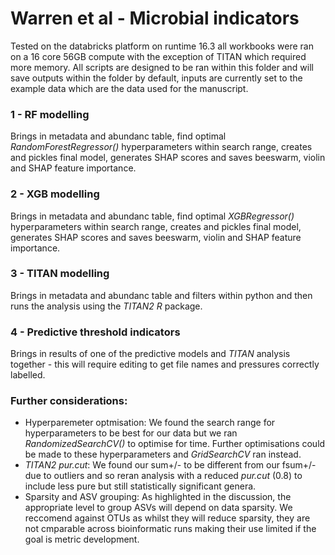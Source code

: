 # Warren et al - Microbial indicators

Tested on the databricks platform on runtime 16.3 all workbooks were ran on a 16 core 56GB compute with the exception of TITAN which required more memory. All scripts are designed to be ran within this folder and will save outputs within the folder by default, inputs are currently set to the example data which are the data used for the manuscript.

### 1 - RF modelling
Brings in metadata and abundanc table, find optimal _RandomForestRegressor()_ hyperparameters within search range, creates and pickles final model, generates SHAP scores and saves beeswarm, violin and SHAP feature importance. 

### 2 - XGB modelling
Brings in metadata and abundanc table, find optimal _XGBRegressor()_ hyperparameters within search range, creates and pickles final model, generates SHAP scores and saves beeswarm, violin and SHAP feature importance. 

### 3 - TITAN modelling
Brings in metadata and abundanc table and filters within python and then runs the analysis using the _TITAN2 R_ package.

### 4 - Predictive threshold indicators
Brings in results of one of the predictive models and _TITAN_ analysis together - this will require editing to get file names and pressures correctly labelled.

### Further considerations:

- Hyperparemeter optmisation: We found the search range for hyperparameters to be best for our data but we ran _RandomizedSearchCV()_ to optimise for time. Further optimisations could be made to these hyperparameters and _GridSearchCV_ ran instead.
- _TITAN2 pur.cut_: We found our sum+/- to be different from our fsum+/- due to outliers and so reran analysis with a reduced _pur.cut_ (0.8) to include less pure but still statistically significant genera.
- Sparsity and ASV grouping: As highlighted in the discussion, the appropriate level to group ASVs will depend on data sparsity. We reccomend against OTUs as whilst they will reduce sparsity, they are not cmparable across bioinformatic runs making their use limited if the goal is metric development.